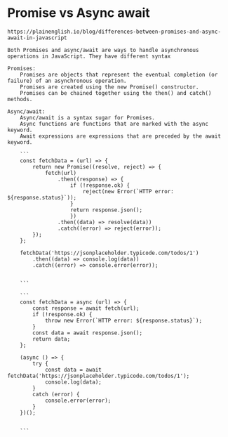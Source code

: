 # Promise vs Async await
    https://plainenglish.io/blog/differences-between-promises-and-async-await-in-javascript
    
    Both Promises and async/await are ways to handle asynchronous operations in JavaScript. They have different syntax

    Promises:
        Promises are objects that represent the eventual completion (or failure) of an asynchronous operation.
        Promises are created using the new Promise() constructor.
        Promises can be chained together using the then() and catch() methods.

    Async/await:
        Async/await is a syntax sugar for Promises.
        Async functions are functions that are marked with the async keyword.
        Await expressions are expressions that are preceded by the await keyword.

        ```
        const fetchData = (url) => {
            return new Promise((resolve, reject) => {
                fetch(url)
                    .then((response) => {
                        if (!response.ok) {
                            reject(new Error(`HTTP error: ${response.status}`));
                        }
                        return response.json();
                        })
                    .then((data) => resolve(data))
                    .catch((error) => reject(error));
            });
        };

        fetchData('https://jsonplaceholder.typicode.com/todos/1')
            .then((data) => console.log(data))
            .catch((error) => console.error(error));


        ```

        ```
        const fetchData = async (url) => {
            const response = await fetch(url);
            if (!response.ok) {
                throw new Error(`HTTP error: ${response.status}`);
            }
            const data = await response.json();
            return data;
        };

        (async () => {
            try {
                const data = await fetchData('https://jsonplaceholder.typicode.com/todos/1');
                console.log(data);
            } 
            catch (error) {
                console.error(error);
            }
        })();


        ```